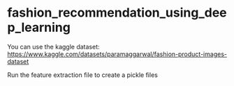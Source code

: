 # fashion_recommendation_using_deep_learning

You can use the kaggle dataset: https://www.kaggle.com/datasets/paramaggarwal/fashion-product-images-dataset

Run the feature extraction file to create a pickle files
